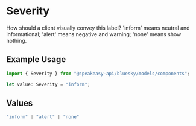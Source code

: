 # Severity

How should a client visually convey this label? 'inform' means neutral and informational; 'alert' means negative and warning; 'none' means show nothing.

## Example Usage

```typescript
import { Severity } from "@speakeasy-api/bluesky/models/components";

let value: Severity = "inform";
```

## Values

```typescript
"inform" | "alert" | "none"
```